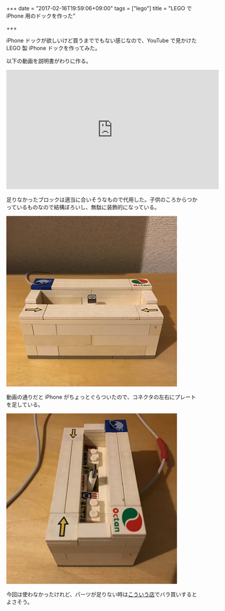 +++
date = "2017-02-16T19:59:06+09:00"
tags = ["lego"]
title = "LEGO で iPhone 用のドックを作った"

+++

iPhone ドックが欲しいけど買うまででもない感じなので、YouTube で見かけた LEGO 製 iPhone ドックを作ってみた。

<!--more-->

以下の動画を説明書がわりに作る。

<iframe width="560" height="315" src="https://www.youtube.com/embed/4gqi5-cnisQ" frameborder="0" allowfullscreen></iframe>

足りなかったブロックは適当に合いそうなもので代用した。子供のころからつかっているものなので結構ぼろいし、無駄に装飾的になっている。

![](/images/post/lego-dock-1.jpg)

動画の通りだと iPhone がちょっとぐらついたので、コネクタの左右にプレートを足している。

![](/images/post/lego-dock-2.jpg)

今回は使わなかったけれど、パーツが足りない時は[こういう店](http://www.brickers.jp/)でバラ買いするとよさそう。
